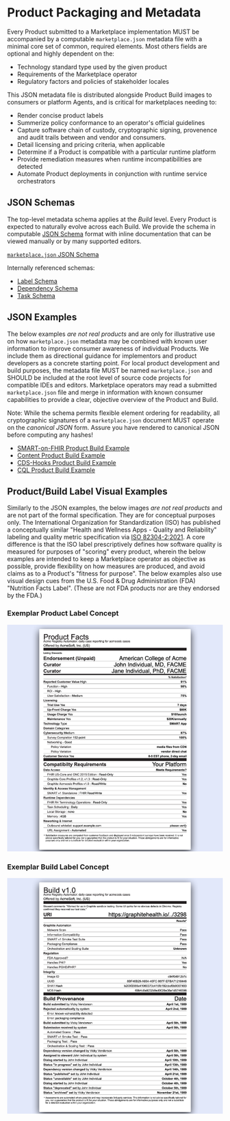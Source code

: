 # Product Packaging and Metadata


Every Product submitted to a Marketplace implementation MUST be accompanied by a computable `marketplace.json` metadata file with a minimal core set of common, required elements. Most others fields are optional and highly dependent on the:

 * Technology standard type used by the given product
 * Requirements of the Marketplace operator
 * Regulatory factors and policies of stakeholder locales

This JSON metadata file is distributed alongside Product Build images to consumers or platform Agents, and is critical for marketplaces needing to:

 * Render concise product labels
 * Summerize policy conformance to an operator's official guidelines
 * Capture software chain of custody, cryptographic signing, provenence and audit trails between and vendor and consumers.
 * Detail licensing and pricing criteria, when applicable
 * Determine if a Product is compatible with a particular runtime platform
 * Provide remediation measures when runtime incompatibilities are detected  
 * Automate Product deployments in conjunction with runtime service orchestrators

## JSON Schemas

The top-level metadata schema applies at the _Build_ level. Every Product is expected to naturally evolve across each Build. We provide the schema in computable [JSON Schema](https://json-schema.org) format with inline documentation that can be viewed manually or by many supported editors.

[`marketplace.json` JSON Schema](../metadata/schema/build.json)

Internally referenced schemas:

 * [Label Schema](../metadata/schema/label.json)
 * [Dependency Schema](../metadata/schema/dependency.json)
 * [Task Schema](../metadata/schema/task.json)


## JSON Examples

The below examples _are not real products_ and are only for illustrative use on how `marketplace.json` metadata may be combined with known user information to improve consumer awareness of individual Products. We include them as directional guidance for implementors and product developers as a concrete starting point. For local product development and build purposes, the metadata file MUST be named `marketplace.json` and SHOULD be included at the root level of source code projects for compatible IDEs and editors. Marketplace operators may read a submitted `marketplace.json` file and merge in information with known consumer capabilities to provide a clear, objective overview of the Product and Build.

Note: While the schema permits flexible element ordering for readability, all cryptographic signatures of a `marketplace.json` document MUST operate on the _canonical JSON_ form. Assure you have rendered to canonical JSON before computing any hashes!

 * [SMART-on-FHIR Product Build Example](../metadata/example/smart.product.build.json)
 * [Content Product Build Example](../metadata/example/content.product.build.json)
 * [CDS-Hooks Product Build Example](../metadata/example/cds-hooks.product.build.json)
 * [CQL Product Build Example](../metadata/example/cql.product.build.json)

## Product/Build Label Visual Examples

Similarly to the JSON examples, the below images _are not real products_ and are not part of the formal specification. They are for conceptual purposes only. The International Organization for Standardization (ISO) has published a conceptually similar "Health and Wellness Apps - Quality and Reliability" labeling and quality metric specification via [ISO 82304-2:2021](https://www.iso.org/obp/ui/#iso:std:iso:ts:82304:-2:ed-1:v1:en). A core difference is that the ISO label prescriptively defines how software quality is measured for purposes of "scoring" every product, wherein the below examples are intended to keep a Marketplace operator as objective as possible, provide flexibility on how measures are produced, and avoid claims as to a Product's "fitness for purpose". The below examples also use visual design cues from the U.S. Food & Drug Administration (FDA) "Nutrition Facts Label". (These are not FDA products nor are they endorsed by the FDA.) 

### Exemplar Product Label Concept
![example-product-label](images/example-product-label-v13.png)

### Exemplar Build Label Concept
![example-build-label](images/example-build-label-v13.png)
